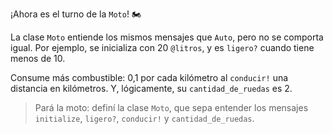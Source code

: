 ¡Ahora es el turno de la `Moto`! 🏍

La clase `Moto` entiende los mismos mensajes que `Auto`, pero no se comporta igual. Por ejemplo, se inicializa con 20 `@litros`, y es `ligero?` cuando tiene menos de 10.

Consume más combustible: 0,1 por cada kilómetro al `conducir!` una distancia en kilómetros. Y, lógicamente, su `cantidad_de_ruedas` es 2.

> Pará la moto: definí la clase `Moto`, que sepa entender los mensajes `initialize`, `ligero?`, `conducir!` y `cantidad_de_ruedas`.